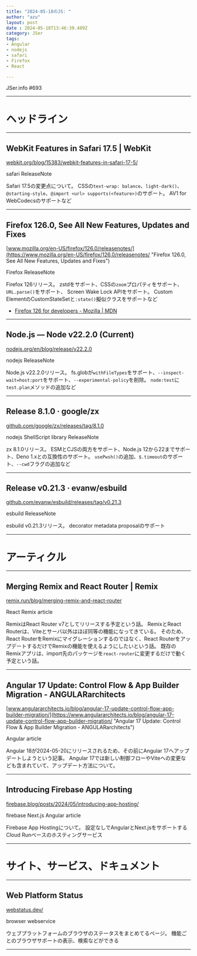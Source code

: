 ```yaml
---
title: "2024-05-18のJS: "
author: "azu"
layout: post
date : 2024-05-18T13:46:39.489Z
category: JSer
tags:
- Angular
- nodejs
- safari
- Firefox
- React

---
```


JSer.info #693

----

<h1 class="site-genre">ヘッドライン</h1>

----

## WebKit Features in Safari 17.5 | WebKit
[webkit.org/blog/15383/webkit-features-in-safari-17-5/](https://webkit.org/blog/15383/webkit-features-in-safari-17-5/ "WebKit Features in Safari 17.5 | WebKit")
<p class="jser-tags jser-tag-icon"><span class="jser-tag">safari</span> <span class="jser-tag">ReleaseNote</span></p>

Safari 17.5の変更点について。
CSSの`text-wrap: balance`、`light-dark()`、`@starting-style`、`@import <url> supports(<feature>)`のサポート。
AV1 for WebCodecsのサポートなど


----

## Firefox 126.0, See All New Features, Updates and Fixes
[www.mozilla.org/en-US/firefox/126.0/releasenotes/](https://www.mozilla.org/en-US/firefox/126.0/releasenotes/ "Firefox 126.0, See All New Features, Updates and Fixes")
<p class="jser-tags jser-tag-icon"><span class="jser-tag">Firefox</span> <span class="jser-tag">ReleaseNote</span></p>

Firefox 126リリース。
zstdをサポート、CSSの`zoom`プロパティをサポート、`URL.parse()`をサポート、 Screen Wake Lock APIをサポート。
Custom ElementのCustomStateSetと`:state()`擬似クラスをサポートなど

- [Firefox 126 for developers - Mozilla | MDN](https://developer.mozilla.org/en-US/docs/Mozilla/Firefox/Releases/126 "Firefox 126 for developers - Mozilla | MDN")

----

## Node.js — Node v22.2.0 (Current)
[nodejs.org/en/blog/release/v22.2.0](https://nodejs.org/en/blog/release/v22.2.0 "Node.js — Node v22.2.0 (Current)")
<p class="jser-tags jser-tag-icon"><span class="jser-tag">nodejs</span> <span class="jser-tag">ReleaseNote</span></p>

Node.js v22.2.0リリース。
fs.globが`withFileTypes`をサポート、`--inspect-wait=host:port`をサポート、`--experimental-policy`を削除。
`node:test`に`test.plan`メソッドの追加など


----

## Release 8.1.0 · google/zx
[github.com/google/zx/releases/tag/8.1.0](https://github.com/google/zx/releases/tag/8.1.0 "Release 8.1.0 · google/zx")
<p class="jser-tags jser-tag-icon"><span class="jser-tag">nodejs</span> <span class="jser-tag">ShellScript</span> <span class="jser-tag">library</span> <span class="jser-tag">ReleaseNote</span></p>

zx 8.1.0リリース。
ESMとCJSの両方をサポート、Node.js 12から22までサポート、Deno 1.xとの互換性のサポート。
`usePwsh()`の追加、`$.timeout`のサポート、`--cwd`フラグの追加など


----

## Release v0.21.3 · evanw/esbuild
[github.com/evanw/esbuild/releases/tag/v0.21.3](https://github.com/evanw/esbuild/releases/tag/v0.21.3 "Release v0.21.3 · evanw/esbuild")
<p class="jser-tags jser-tag-icon"><span class="jser-tag">esbuild</span> <span class="jser-tag">ReleaseNote</span></p>

esbuild v0.21.3リリース。
decorator metadata proposalのサポート


----
<h1 class="site-genre">アーティクル</h1>

----

## Merging Remix and React Router | Remix
[remix.run/blog/merging-remix-and-react-router](https://remix.run/blog/merging-remix-and-react-router "Merging Remix and React Router | Remix")
<p class="jser-tags jser-tag-icon"><span class="jser-tag">React</span> <span class="jser-tag">Remix</span> <span class="jser-tag">article</span></p>

RemixはReact Router v7としてリリースする予定という話。
RemixとReact Routerは、Viteとサーバ以外はほぼ同等の機能になってきている。
そのため、React RouterをRemixにマイグレーションするのではなく、React RouterをアップデートするだけでRemixの機能を使えるようにしたいという話。
既存のRemixアプリは、import先のパッケージを`react-router`に変更するだけで動く予定という話。


----

## Angular 17 Update: Control Flow &amp; App Builder Migration - ANGULARarchitects
[www.angulararchitects.io/blog/angular-17-update-control-flow-app-builder-migration/](https://www.angulararchitects.io/blog/angular-17-update-control-flow-app-builder-migration/ "Angular 17 Update: Control Flow &amp; App Builder Migration - ANGULARarchitects")
<p class="jser-tags jser-tag-icon"><span class="jser-tag">Angular</span> <span class="jser-tag">article</span></p>

Angular 18が2024-05-20にリリースされるため、その前にAngular 17へアップデートしようという記事。
Angular 17では新しい制御フローやViteへの変更なども含まれていて、アップデート方法について。


----

## Introducing Firebase App Hosting
[firebase.blog/posts/2024/05/introducing-app-hosting/](https://firebase.blog/posts/2024/05/introducing-app-hosting/ "Introducing Firebase App Hosting")
<p class="jser-tags jser-tag-icon"><span class="jser-tag">firebase</span> <span class="jser-tag">Next.js</span> <span class="jser-tag">Angular</span> <span class="jser-tag">article</span></p>

Firebase App Hostingについて。
設定なしでAngularとNext.jsをサポートするCloud Runベースのホスティングサービス


----
<h1 class="site-genre">サイト、サービス、ドキュメント</h1>

----

## Web Platform Status
[webstatus.dev/](https://webstatus.dev/ "Web Platform Status")
<p class="jser-tags jser-tag-icon"><span class="jser-tag">browser</span> <span class="jser-tag">webservice</span></p>

ウェブプラットフォームのブラウザのステータスをまとめてるページ。
機能ごとのブラウザサポートの表示、検索などができる


----
